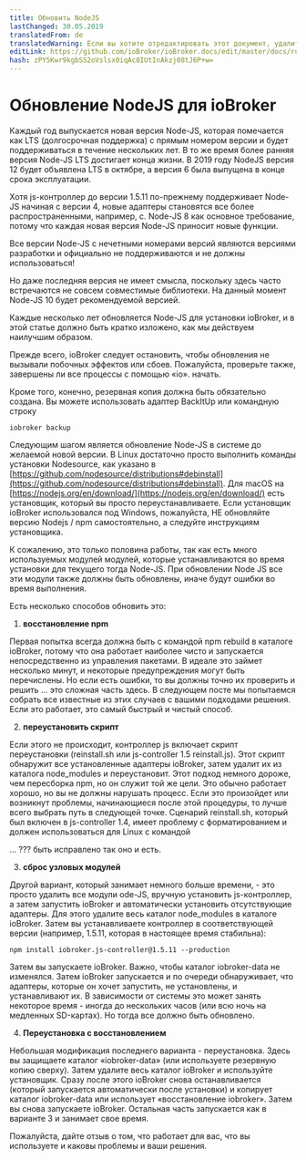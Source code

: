 ```yaml
---
title: Обновить NodeJS
lastChanged: 30.05.2019
translatedFrom: de
translatedWarning: Если вы хотите отредактировать этот документ, удалите поле «translationFrom», в противном случае этот документ будет снова автоматически переведен
editLink: https://github.com/ioBroker/ioBroker.docs/edit/master/docs/ru/install/updatenode.md
hash: zPY5Kwr9kgbSS2oVslsx0iqAc8IUtInAkzj08tJ6P+w=
---
```

# Обновление NodeJS для ioBroker
Каждый год выпускается новая версия Node-JS, которая помечается как LTS (долгосрочная поддержка) с прямым номером версии и будет поддерживаться в течение нескольких лет.
В то же время более ранняя версия Node-JS LTS достигает конца жизни.
В 2019 году NodeJS версия 12 будет объявлена LTS в октябре, а версия 6 была выпущена в конце срока эксплуатации.

Хотя js-контроллер до версии 1.5.11 по-прежнему поддерживает Node-JS начиная с версии 4, новые адаптеры становятся все более распространенными, например, с. Node-JS 8 как основное требование, потому что каждая новая версия Node-JS приносит новые функции.

Все версии Node-JS с нечетными номерами версий являются версиями разработки и официально не поддерживаются и не должны использоваться!

Но даже последняя версия не имеет смысла, поскольку здесь часто встречаются не совсем совместимые библиотеки.
На данный момент Node-JS 10 будет рекомендуемой версией.

Каждые несколько лет обновляется Node-JS для установки ioBroker, и в этой статье должно быть кратко изложено, как мы действуем наилучшим образом.

Прежде всего, ioBroker следует остановить, чтобы обновления не вызывали побочных эффектов или сбоев.
Пожалуйста, проверьте также, завершены ли все процессы с помощью «io». начать.

Кроме того, конечно, резервная копия должна быть обязательно создана.
Вы можете использовать адаптер BackItUp или командную строку

```iobroker backup```

Следующим шагом является обновление Node-JS в системе до желаемой новой версии.
В Linux достаточно просто выполнить команды установки Nodesource, как указано в [https://github.com/nodesource/distributions#debinstall](https://github.com/nodesource/distributions#debinstall).
Для macOS на [https://nodejs.org/en/download/](https://nodejs.org/en/download/) есть установщик, который вы просто переустанавливаете.
Если установщик ioBroker использовался под Windows, пожалуйста, НЕ обновляйте версию Nodejs / npm самостоятельно, а следуйте инструкциям установщика.

К сожалению, это только половина работы, так как есть много используемых модулей модулей, которые устанавливаются во время установки для текущего тогда Node-JS.
При обновлении Node JS все эти модули также должны быть обновлены, иначе будут ошибки во время выполнения.

Есть несколько способов обновить это:

1. **восстановление npm**

Первая попытка всегда должна быть с командой npm rebuild в каталоге ioBroker, потому что она работает наиболее чисто и запускается непосредственно из управления пакетами. В идеале это займет несколько минут, и некоторые предупреждения могут быть перечислены.
Но если есть ошибки, то вы должны точно их проверить и решить ... это сложная часть здесь. В следующем посте мы попытаемся собрать все известные из этих случаев с вашими подходами решения. Если это работает, это самый быстрый и чистый способ.

2. **переустановить скрипт**

Если этого не происходит, контроллер js включает скрипт переустановки (reinstall.sh или js-controller 1.5 reinstall.js). Этот скрипт обнаружит все установленные адаптеры ioBroker, затем удалит их из каталога node_modules и переустановит. Этот подход немного дороже, чем пересборка npm, но он служит той же цели. Это обычно работает хорошо, но вы не должны нарушать процесс. Если это произойдет или возникнут проблемы, начинающиеся после этой процедуры, то лучше всего выбрать путь в следующей точке.
Сценарий reinstall.sh, который был включен в js-controller 1.4, имеет проблему с форматированием и должен использоваться для Linux с командой

... ??? быть исправлено так оно и есть.

3. **сброс узловых модулей**

Другой вариант, который занимает немного больше времени, - это просто удалить все модули ode-JS, вручную установить js-контроллер, а затем запустить ioBroker и автоматически установить отсутствующие адаптеры.
Для этого удалите весь каталог node_modules в каталоге ioBroker. Затем вы устанавливаете контроллер в соответствующей версии (например, 1.5.11, которая в настоящее время стабильна):

```npm install iobroker.js-controller@1.5.11 --production```

Затем вы запускаете ioBroker. Важно, чтобы каталог iobroker-data не изменялся.
Затем ioBroker запускается и по очереди обнаруживает, что адаптеры, которые он хочет запустить, не установлены, и устанавливают их. В зависимости от системы это может занять некоторое время - иногда до нескольких часов (или всю ночь на медленных SD-картах). Но тогда все должно быть обновлено.

4. **Переустановка с восстановлением**

Небольшая модификация последнего варианта - переустановка. Здесь вы защищаете каталог «iobroker-data» (или используете резервную копию сверху). Затем удалите весь каталог ioBroker и используйте установщик. Сразу после этого ioBroker снова останавливается (который запускается автоматически после установки) и копирует каталог iobroker-data или использует «восстановление iobroker». Затем вы снова запускаете ioBroker. Остальная часть запускается как в варианте 3 и занимает свое время.

Пожалуйста, дайте отзыв о том, что работает для вас, что вы используете и каковы проблемы и ваши решения.